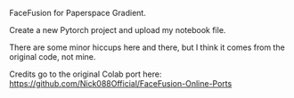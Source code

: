 FaceFusion for Paperspace Gradient.

Create a new Pytorch project and upload my notebook file.

There are some minor hiccups here and there, but I think it comes from the original code, not mine.

Credits go to the original Colab port here: https://github.com/Nick088Official/FaceFusion-Online-Ports
